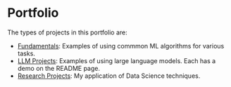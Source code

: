 # Portfolio

The types of projects in this portfolio are:

- [Fundamentals](https://github.com/efarish/portfolio/tree/main/fundamentals): Examples of using commmon ML algorithms for various tasks.
- [LLM Projects](https://github.com/efarish/portfolio/tree/main/llm): Examples of using large language models. Each has a demo on the README page.
- [Research Projects](https://github.com/efarish/portfolio/tree/main/research): My application of Data Science techniques.
